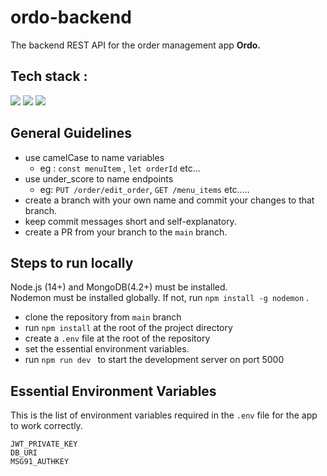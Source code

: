 # ordo-backend

The backend REST API for the order management app **Ordo.**

## Tech stack :

<img src="https://img.shields.io/badge/-NodeJS-black?style=flat&logo=node.js">
<img src="https://img.shields.io/badge/-MongoDB-black?style=flat&logo=mongoDB">
<img src="https://img.shields.io/badge/-Express-black?style=flat&logo=express">

## General Guidelines

- use camelCase to name variables
  - eg : `const menuItem` , `let orderId` etc...
- use under_score to name endpoints
  - eg: `PUT /order/edit_order`, `GET /menu_items` etc.....
- create a branch with your own name and commit your changes to that branch.
- keep commit messages short and self-explanatory.
- create a PR from your branch to the `main` branch.

## Steps to run locally

Node.js (14+) and MongoDB(4.2+) must be installed.\
Nodemon must be installed globally. If not, run `npm install -g nodemon` .

- clone the repository from `main` branch
- run `npm install` at the root of the project directory
- create a `.env` file at the root of the repository
- set the essential environment variables.
- run `npm run dev ` to start the development server on port 5000

## Essential Environment Variables

This is the list of environment variables required in the `.env` file for the app to work correctly.

`JWT_PRIVATE_KEY`\
`DB_URI`\
`MSG91_AUTHKEY`
